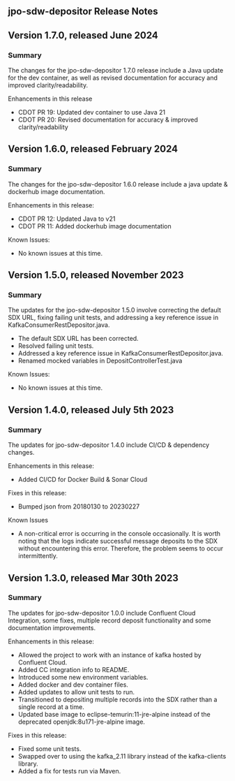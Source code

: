 jpo-sdw-depositor Release Notes
----------------------------

Version 1.7.0, released June 2024
----------------------------------------
### **Summary**
The changes for the jpo-sdw-depositor 1.7.0 release include a Java update for the dev container, as well as revised documentation for accuracy and improved clarity/readability.

Enhancements in this release
- CDOT PR 19: Updated dev container to use Java 21
- CDOT PR 20: Revised documentation for accuracy & improved clarity/readability


Version 1.6.0, released February 2024
----------------------------------------

### **Summary**
The changes for the jpo-sdw-depositor 1.6.0 release include a java update & dockerhub image documentation.

Enhancements in this release:
- CDOT PR 12: Updated Java to v21
- CDOT PR 11: Added dockerhub image documentation

Known Issues:
- No known issues at this time.


Version 1.5.0, released November 2023
----------------------------------------

### **Summary**
The updates for the jpo-sdw-depositor 1.5.0 involve correcting the default SDX URL, fixing failing unit tests, and addressing a key reference issue in KafkaConsumerRestDepositor.java.
- The default SDX URL has been corrected.
- Resolved failing unit tests.
- Addressed a key reference issue in KafkaConsumerRestDepositor.java.
- Renamed mocked variables in DepositControllerTest.java

Known Issues:
- No known issues at this time.


Version 1.4.0, released July 5th 2023
----------------------------------------

### **Summary**
The updates for jpo-sdw-depositor 1.4.0 include CI/CD & dependency changes.

Enhancements in this release:
- Added CI/CD for Docker Build & Sonar Cloud

Fixes in this release:
- Bumped json from 20180130 to 20230227

Known Issues
- A non-critical error is occurring in the console occasionally. It is worth noting that the logs indicate successful message deposits to the SDX without encountering this error. Therefore, the problem seems to occur intermittently.

Version 1.3.0, released Mar 30th 2023
----------------------------------------

### **Summary**
The updates for jpo-sdw-depositor 1.0.0 include Confluent Cloud Integration, some fixes, multiple record deposit functionality and some documentation improvements.

Enhancements in this release:
-	Allowed the project to work with an instance of kafka hosted by Confluent Cloud.
-	Added CC integration info to README.
-	Introduced some new environment variables.
-	Added docker and dev container files.
-	Added updates to allow unit tests to run.
-	Transitioned to depositing multiple records into the SDX rather than a single record at a time.
-	Updated base image to eclipse-temurin:11-jre-alpine instead of the deprecated openjdk:8u171-jre-alpine image.

Fixes in this release:
-	Fixed some unit tests.
-	Swapped over to using the kafka_2.11 library instead of the kafka-clients library.
-	Added a fix for tests run via Maven.

